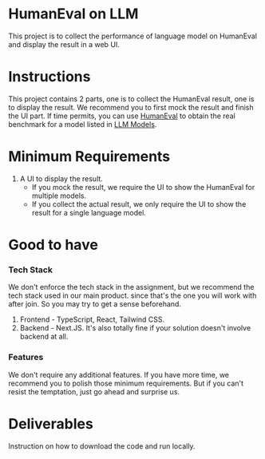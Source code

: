 # HumanEval on LLM

This project is to collect the performance of language model on HumanEval and display the result in a web UI.

# Instructions

This project contains 2 parts, one is to collect the HumanEval result, one is to display the result. We recommend you to first mock the result and finish the UI part.
If time permits, you can use [HumanEval](http://github.com/openai/human_eval) to obtain the real benchmark for a model listed in [LLM Models](https://github.com/wsxiaoys/awesome-ai-coding#llm-models).

# Minimum Requirements

1. A UI to display the result.
   - If you mock the result, we require the UI to show the HumanEval for multiple models.
   - If you collect the actual result, we only require the UI to show the result for a single language model.

# Good to have

### Tech Stack

We don't enforce the tech stack in the assignment, but we recommend the tech stack used in our main product. since that's the one you will work with after join. So you may try to get a sense beforehand.

1. Frontend - TypeScript, React, Tailwind CSS.
2. Backend - Next.JS. It's also totally fine if your solution doesn't involve backend at all.

### Features

We don't require any additional features. If you have more time, we recommend you to polish those minimum requirements. But if you can't resist the temptation, just go ahead and surprise us.

# Deliverables

Instruction on how to download the code and run locally.
